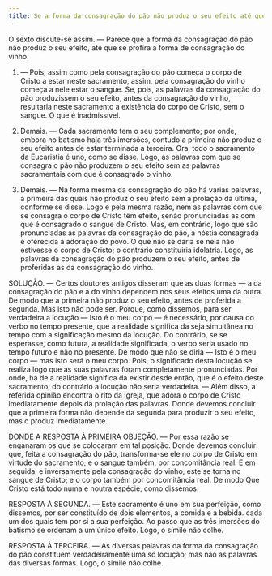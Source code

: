 ```yaml
---
title: Se a forma da consagração do pão não produz o seu efeito até que se profira a forma da consagração do vinho
---
```


O sexto discute-se assim. — Parece que a forma da consagração do pão não produz o seu efeito, até que se profira a forma de consagração do vinho.  

1. — Pois, assim como pela consagração do pão começa o corpo de Cristo a estar neste sacramento, assim, pela consagração do vinho começa a nele estar o sangue. Se, pois, as palavras da consagração do pão produzissem o seu efeito, antes da consagração do vinho, resultaria neste sacramento a existência do corpo de Cristo, sem o sangue. O que é inadmissível.  

2. Demais. — Cada sacramento tem o seu complemento; por onde, embora no batismo haja três imersões, contudo a primeira não produz o seu efeito antes de estar terminada a terceira. Ora, todo o sacramento da Eucaristia é uno, como se disse. Logo, as palavras com que se consagra o pão não produzem o seu efeito sem as palavras sacramentais com que é consagrado o vinho.  

3. Demais. — Na forma mesma da consagração do pão há várias palavras, a primeira das quais não produz o seu efeito sem a prolação da última, conforme se disse. Logo e pela mesma razão, nem as palavras com que se consagra o corpo de Cristo têm efeito, senão pronunciadas as com que é consagrado o sangue de Cristo.  Mas, em contrário, logo que são pronunciadas as palavras da consagração do pão, a hóstia consagrada é oferecida à adoração do povo. O que não se daria se nela não estivesse o corpo de Cristo; o contrário constituiria idolatria. Logo, as palavras da consagração do pão produzem o seu efeito, antes de proferidas as da consagração do vinho.  

SOLUÇÃO. — Certos doutores antigos disseram que as duas formas — a da consagração do pão e a do vinho dependem nos seus efeitos uma da outra. De modo que a primeira não produz o seu efeito, antes de proferida a segunda. Mas isto não pode ser. Porque, como dissemos, para ser verdadeira a locução — Isto é o meu corpo — é necessário, por causa do verbo no tempo presente, que a realidade significa da seja simultânea no tempo com a significação mesmo da locução. Do contrário, se se esperasse, como futura, a realidade significada, o verbo seria usado no tempo futuro e não no presente. De modo que não se diria — Isto é o meu corpo — mas isto será o meu corpo. Pois, o significado desta locução se realiza logo que as suas palavras foram completamente pronunciadas. Por onde, há de a realidade significa da existir desde então, que é o efeito deste sacramento; do contrário a locução não seria verdadeira. — Além disso, a referida opinião encontra o rito da Igreja, que adora o corpo de Cristo imediatamente depois da prolação das palavras. Donde devemos concluir que a primeira forma não depende da segunda para produzir o seu efeito, mas o produz imediatamente.  

DONDE A RESPOSTA À PRIMEIRA OBJEÇÃO. — Por essa razão se enganaram os que se colocaram em tal posição. Donde devemos concluir que, feita a consagração do pão, transforma-se ele no corpo de Cristo em virtude do sacramento; e o sangue também, por concomitância real. E em seguida, e inversamente pela consagração do vinho, este se torna no sangue de Cristo; e o corpo também por concomitância real. De modo Que Cristo está todo numa e noutra espécie, como dissemos.  

RESPOSTA À SEGUNDA. — Este sacramento é uno em sua perfeição, como dissemos, por ser constituído de dois elementos, a comida e a bebida. cada um dos quais tem por si a sua perfeição. Ao passo que as três imersões do batismo se ordenam a um único efeito. Logo, o símile não colhe. 

RESPOSTA À TERCEIRA. — As diversas palavras da forma da consagração do pão constituem verdadeiramente uma só locução; mas não as palavras das diversas formas. Logo, o simile não colhe.
